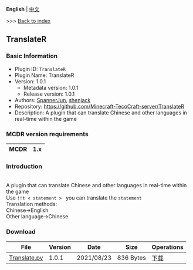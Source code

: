 **English** | [中文](readme-zh_cn.md)

\>\>\> [Back to index](/readme.md)

## TranslateR

### Basic Information

- Plugin ID: `TranslateR`
- Plugin Name: TranslateR
- Version: 1.0.1
  - Metadata version: 1.0.1
  - Release version: 1.0.1
- Authors: [SpannerJun](https://github.com/SpannerJun), [shenjack](https://github.com/shenjack)
- Repository: https://github.com/Minecraft-TecoCraft-server/TranslateR
- Description: A plugin that can translate Chinese and other languages in real-time within the game


### MCDR version requirements

| MCDR | 1.x |
| --- | --- |


### Introduction

<br/>A plugin that can translate Chinese and other languages in real-time within the game
<br/>Use `!!t < statement > ` you can translate the `statement`
<br/>Translation methods:
<br/>Chinese→English
<br/>Other language→Chinese

### Download

| File | Version | Date | Size | Operations |
| --- | --- | --- | --- | --- |
| [Translate.py](https://github.com/Minecraft-TecoCraft-server/TranslateR/releases/tag/1.0.1) | 1.0.1 | 2021/08/23 | 836 Bytes | [下载](https://github.com/Minecraft-TecoCraft-server/TranslateR/releases/download/1.0.1/Translate.py) |
